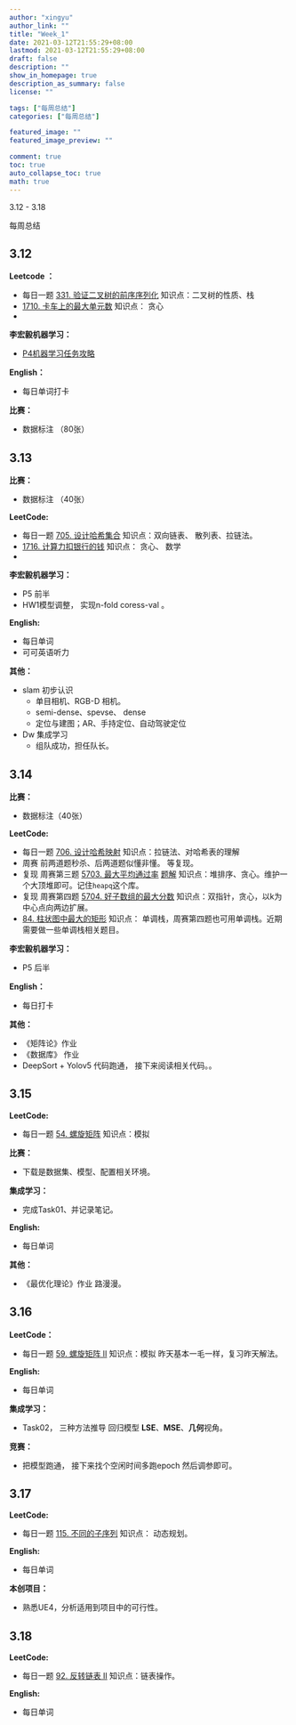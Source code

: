 ```yaml
---
author: "xingyu"
author_link: ""
title: "Week_1"
date: 2021-03-12T21:55:29+08:00
lastmod: 2021-03-12T21:55:29+08:00
draft: false
description: ""
show_in_homepage: true
description_as_summary: false
license: ""

tags: ["每周总结"]
categories: ["每周总结"]

featured_image: ""
featured_image_preview: ""

comment: true
toc: true
auto_collapse_toc: true
math: true
---
```


3.12 - 3.18

每周总结

<!--more-->

##  3.12

**Leetcode ：**

* 每日一题  [331. 验证二叉树的前序序列化](https://leetcode-cn.com/problems/verify-preorder-serialization-of-a-binary-tree/)   知识点：二叉树的性质、栈
* [1710. 卡车上的最大单元数](https://leetcode-cn.com/problems/maximum-units-on-a-truck/)   知识点： 贪心
* 

**李宏毅机器学习：**

* [P4机器学习任务攻略](https://www.bilibili.com/video/BV1Wv411h7kN?p=4)

**English：**

* 每日单词打卡

**比赛：**

* 数据标注 （80张）

##  3.13

**比赛：**

* 数据标注 （40张）

**LeetCode:**

* 每日一题   [705. 设计哈希集合](https://leetcode-cn.com/problems/design-hashset/)   知识点：双向链表、 散列表、拉链法。
* [1716. 计算力扣银行的钱](https://leetcode-cn.com/problems/calculate-money-in-leetcode-bank/)   知识点： 贪心、 数学
* 

**李宏毅机器学习：**

* P5  前半
* HW1模型调整， 实现n-fold coress-val 。

**English:**

* 每日单词 
* 可可英语听力

**其他：**

* slam 初步认识    
  * 单目相机、RGB-D 相机。
  * semi-dense、spevse、 dense
  * 定位与建图；AR、手持定位、自动驾驶定位
* Dw 集成学习
  * 组队成功，担任队长。

## 3.14

**比赛：**

* 数据标注（40张）

**LeetCode:**

* 每日一题 [706. 设计哈希映射](https://leetcode-cn.com/problems/design-hashmap/)    知识点：拉链法、对哈希表的理解
* 周赛    前两道题秒杀、后两道题似懂非懂。  等复现。
* 复现 周赛第三题      [5703. 最大平均通过率](https://leetcode-cn.com/problems/maximum-average-pass-ratio/)      [题解](https://leetcode-cn.com/problems/maximum-average-pass-ratio/solution/python-dfsbu-xing-da-ding-dui-niu-bi-by-6gubx/)   知识点：堆排序、贪心。维护一个大顶堆即可。记住`heapq`这个库。 
* 复现  周赛第四题    [5704. 好子数组的最大分数](https://leetcode-cn.com/problems/maximum-score-of-a-good-subarray/)   知识点：双指针，贪心，以k为中心点向两边扩展。
*  [84. 柱状图中最大的矩形](https://leetcode-cn.com/problems/largest-rectangle-in-histogram/)    知识点： 单调栈，周赛第四题也可用单调栈。近期需要做一些单调栈相关题目。

**李宏毅机器学习：**

* P5 后半

**English：**

* 每日打卡

**其他：**

* 《矩阵论》作业
* 《数据库》 作业
* DeepSort + Yolov5 代码跑通， 接下来阅读相关代码。。

## 3.15

**LeetCode:**

* 每日一题  [54. 螺旋矩阵](https://leetcode-cn.com/problems/spiral-matrix/)    知识点：模拟 

**比赛：**

* 下载是数据集、模型、配置相关环境。

**集成学习：**

* 完成Task01、并记录笔记。

**English:**

* 每日单词

**其他：**

* 《最优化理论》作业     路漫漫。 

## 3.16

**LeetCode：**

* 每日一题 [59. 螺旋矩阵 II](https://leetcode-cn.com/problems/spiral-matrix-ii/)    知识点：模拟    昨天基本一毛一样，复习昨天解法。

**English:**

* 每日单词

**集成学习：**

* Task02， 三种方法推导 回归模型  **LSE**、**MSE**、**几何**视角。

**竞赛：**

* 把模型跑通， 接下来找个空闲时间多跑epoch 然后调参即可。

## 3.17

**LeetCode:**

* 每日一题  [115. 不同的子序列](https://leetcode-cn.com/problems/distinct-subsequences/)   知识点： 动态规划。

**English:**

* 每日单词

**本创项目：**

* 熟悉UE4，分析适用到项目中的可行性。

## 3.18

**LeetCode:**

* 每日一题 [92. 反转链表 II](https://leetcode-cn.com/problems/reverse-linked-list-ii/)   知识点：链表操作。

**English:**

* 每日单词













